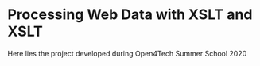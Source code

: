 # Processing Web Data with XSLT and XSLT 

Here lies the project developed during Open4Tech Summer School 2020
